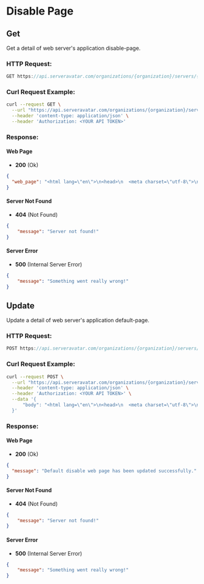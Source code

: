 # Disable Page

## Get

Get a detail of web server's application disable-page.

### HTTP Request:

```js
GET https://api.serveravatar.com/organizations/{organization}/servers/{server}/web-page?disabled=true
```

### Curl Request Example:

```sh
curl --request GET \
  --url "https://api.serveravatar.com/organizations/{organization}/servers/{server}/web-page?disabled=true" \
  --header 'content-type: application/json' \
  --header 'Authorization: <YOUR API TOKEN>'
```

### Response:

#### Web Page
- __200__ (Ok)

``` json
{
  "web_page": "<html lang=\"en\">\n<head>\n  <meta charset=\"utf-8\">\n  <meta name=\"viewport\" content=\"width=device-width, initial-scale=1\">\n\n  <title>This site is disabled!</title>\n\n    <link href=\"https://fonts.googleapis.com/css?family=Source+Code+Pro\" rel=\"stylesheet\">\n\t<style>\n\t\thtml{\n\t\t\tfont-family: 'Source Code Pro', monospace;\n            background: #333333;\n\t\t}\n\t\t\n\t\th1,h5{\n\t\t    color:#ffffff;\n\t\t}\n\t\t\n\t\t.html, body {\n    height: 100%;\n}\n\nbody{\n\tmargin: 0;\n}\n\n.parent {\n    width: 100%;\n    height: 100%;\n    display: table;\n    text-align: center;\n}\n.parent > .child {\n    display: table-cell;\n    vertical-align: middle;\n}\n\nimg{\n    max-width: 100%; \ndisplay: block; \nheight: auto;\nmargin:0 auto;\n}\n\t</style>\n</head>\n\n<body>\n    <section class=\"parent\">\n        <div class=\"child\">\n            <img width=\"250px\" src=\"https://serveravatar.com/wp-content/uploads/2023/04/ServerAvatar-Logo-Horizontal-02.png\">\n        <h1>This site is disabled!</h1>\n        <h5>If you are the owner of the site, You can enable it from the ServerAvatar dashboard.</h5>\n    </div>\n    </section>\n</body>\n</html>"
}

```

#### Server Not Found
- __404__ (Not Found)

```json
{
    "message": "Server not found!"
}
```

#### Server Error
- __500__ (Internal Server Error)

```json
{
    "message": "Something went really wrong!"
}

```

## Update

Update a detail of web server's application default-page.

### HTTP Request:

```js
POST https://api.serveravatar.com/organizations/{organization}/servers/{server}/web-page?disabled=true
```

### Curl Request Example:

```sh
curl --request POST \
  --url "https://api.serveravatar.com/organizations/{organization}/servers/{server}/web-page?disabled=true" \
  --header 'content-type: application/json' \
  --header 'Authorization: <YOUR API TOKEN>' \
  --data '{
      "body": "<html lang=\"en\">\n<head>\n  <meta charset=\"utf-8\">\n  <meta name=\"viewport\" content=\"width=device-width, initial-scale=1\">\n\n  <title>This site is disabled!</title>\n\n    <link href=\"https://fonts.googleapis.com/css?family=Source+Code+Pro\" rel=\"stylesheet\">\n\t<style>\n\t\thtml{\n\t\t\tfont-family: 'Source Code Pro', monospace;\n            background: #333333;\n\t\t}\n\t\t\n\t\th1,h5{\n\t\t    color:#ffffff;\n\t\t}\n\t\t\n\t\t.html, body {\n    height: 100%;\n}\n\nbody{\n\tmargin: 0;\n}\n\n.parent {\n    width: 100%;\n    height: 100%;\n    display: table;\n    text-align: center;\n}\n.parent > .child {\n    display: table-cell;\n    vertical-align: middle;\n}\n\nimg{\n    max-width: 100%; \ndisplay: block; \nheight: auto;\nmargin:0 auto;\n}\n\t</style>\n</head>\n\n<body>\n    <section class=\"parent\">\n        <div class=\"child\">\n            <img width=\"250px\" src=\"https://serveravatar.com/wp-content/uploads/2023/04/ServerAvatar-Logo-Horizontal-02.png\">\n        <h1>This site is disabled!</h1>\n        <h5>If you are the owner of the site, You can enable it from the ServerAvatar dashboard.</h5>\n    </div>\n    </section>\n</body>\n</html>"
  }'
```

### Response:

#### Web Page
- __200__ (Ok)

``` json
{
  "message": "Default disable web page has been updated successfully."
}

```

#### Server Not Found
- __404__ (Not Found)

```json
{
    "message": "Server not found!"
}
```

#### Server Error
- __500__ (Internal Server Error)
```json
{
    "message": "Something went really wrong!"
}
```